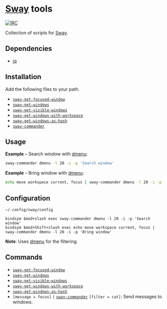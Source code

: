 # [Sway] tools

[![IRC](https://img.shields.io/badge/IRC-%23sway-blue)](https://webchat.freenode.net/#sway)

Collection of scripts for [Sway].

## Dependencies

- [jq]

## Installation

Add the following files to your path.

- [`sway-get-focused-window`]
- [`sway-get-windows`]
- [`sway-get-visible-windows`]
- [`sway-get-windows-with-workspace`]
- [`sway-get-windows-as-hash`]
- [`sway-commander`]

## Usage

**Example** – Search window with [dmenu]:

``` sh
sway-commander dmenu -l 20 -i -p 'Search window'
```

**Example** – Bring window with [dmenu]:

``` sh
echo move workspace current, focus | sway-commander dmenu -l 20 -i -p 'Bring window'
```

## Configuration

`~/.config/sway/config`

```
bindsym $mod+slash exec sway-commander dmenu -l 20 -i -p 'Search window'
bindsym $mod+Shift+slash exec echo move workspace current, focus | sway-commander dmenu -l 20 -i -p 'Bring window'
```

**Note**: Uses [dmenu] for the filtering.

## Commands

- [`sway-get-focused-window`]
- [`sway-get-windows`]
- [`sway-get-visible-windows`]
- [`sway-get-windows-with-workspace`]
- [`sway-get-windows-as-hash`]
- `[message = focus]` `|` [`sway-commander`] `[filter = cat]`: Send messages to windows.

[Sway]: https://swaywm.org
[jq]: https://stedolan.github.io/jq/
[dmenu]: https://tools.suckless.org/dmenu/

[`sway-get-focused-window`]: bin/sway-get-focused-window
[`sway-get-windows`]: bin/sway-get-windows
[`sway-get-visible-windows`]: bin/sway-get-visible-windows
[`sway-get-windows-with-workspace`]: bin/sway-get-windows-with-workspace
[`sway-get-windows-as-hash`]: bin/sway-get-windows-as-hash
[`sway-commander`]: bin/sway-commander
